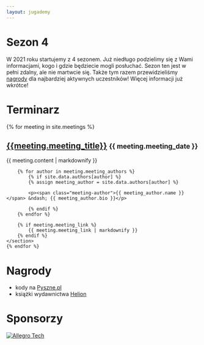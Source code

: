 ```yaml
---
layout: jugademy
---
```


# Sezon 4

W 2021 roku startujemy z 4 sezonem. Już niedługo podzielimy się z Wami informacjami, kogo i gdzie
będziecie mogli posłuchać. Sezon ten jest w pełni zdalny, ale nie martwcie się. Także tym razem
przewidzieliśmy [nagrody](#nagrody) dla najbardziej aktywnych uczestników! Więcej informacji już wkrótce!

# Terminarz

<div>
    {% for meeting in site.meetings %}
    <section>
        <h2 id="{{meeting.meeting_title | slugify }}">
            <a href="#{{ meeting.meeting_title | slugify }}">{{meeting.meeting_title}}</a>
            <small>{{ meeting.meeting_date }}</small>
        </h2>
        {{ meeting.content | markdownify }}
        
        {% for author in meeting.meeting_authors %}
            {% if site.data.authors[author] %}
            {% assign meeting_author = site.data.authors[author] %}

            <p><span class="meeting-author">{{ meeting_author.name }}</span> &ndash; {{ meeting_author.bio }}</p>
        
            {% endif %}
        {% endfor %}
        
        {% if meeting.meeting_link %}
            {{ meeting.meeting_link | markdownify }}
        {% endif %}
    </section>
    {% endfor %}
</div>

# Nagrody

- kody na [Pyszne.pl](https://pyszne.pl)
- książki wydawnictwa [Helion](https://helion.pl/)

# Sponsorzy

[![Allegro Tech](https://allegro.tech/img/allegro-tech.svg)](https://allegro.tech)